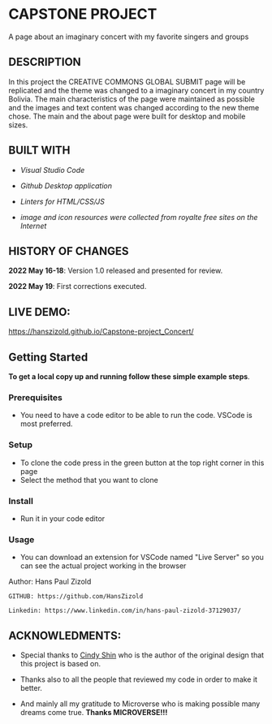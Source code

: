 # CAPSTONE PROJECT
A page about an imaginary concert with my favorite singers and groups

## DESCRIPTION
In this project the CREATIVE COMMONS GLOBAL SUBMIT page will be replicated and the theme was changed to a imaginary concert in my country Bolivia.
The main characteristics of the page were maintained as possible and the images and text content was changed according to the new theme chose.
The main and the about page were built for desktop and mobile sizes.

## BUILT WITH
- *Visual Studio Code*

- *Github Desktop application*

- *Linters for HTML/CSS/JS*

- *image and icon resources were collected from royalte free sites on the Internet*

## HISTORY OF CHANGES
**2022 May 16-18**: Version 1.0 released and presented for review.

**2022 May 19**: First corrections executed. 

## LIVE DEMO: 

https://hanszizold.github.io/Capstone-project_Concert/

## Getting Started

**To get a local copy up and running follow these simple example steps**.

### Prerequisites

- You need to have a code editor to be able to run the code. VSCode is most preferred.

### Setup

- To clone the code press in the green button at the top right corner in this page
- Select the method that you want to clone

### Install

- Run it in your code editor

### Usage

- You can download an extension for VSCode named "Live Server" so you can see the actual project working in the browser

Author: Hans Paul Zizold
    
    GITHUB: https://github.com/HansZizold

    Linkedin: https://www.linkedin.com/in/hans-paul-zizold-37129037/

## ACKNOWLEDMENTS: 

- Special thanks to [Cindy Shin](https://www.behance.net/adagio07) who is the author of the original design that this project is based on.

- Thanks also to all the people that reviewed my code in order to make it better.

- And mainly all my gratitude to Microverse who is making possible many dreams come true.
**Thanks MICROVERSE!!!**
